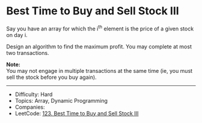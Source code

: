 # Best Time to Buy and Sell Stock III

Say you have an array for which the i<sup>th</sup> element is the price of a given stock on day i.

Design an algorithm to find the maximum profit. You may complete at most two transactions.

**Note:**  
You may not engage in multiple transactions at the same time (ie, you must sell the stock before you buy again).

---

* Difficulty: Hard
* Topics: Array, Dynamic Programming
* Companies: 
* LeetCode: [123. Best Time to Buy and Sell Stock III](https://leetcode.com/problems/best-time-to-buy-and-sell-stock-iii/description/)
